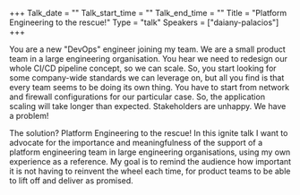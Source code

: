 +++
Talk_date = ""
Talk_start_time = ""
Talk_end_time = ""
Title = "Platform Engineering to the rescue!"
Type = "talk"
Speakers = ["daiany-palacios"]
+++

You are a new "DevOps" engineer joining my team. We are a small product team in a large engineering organisation. You hear we need to redesign our whole CI/CD pipeline concept, so we can scale. So, you start looking for some company-wide standards we can leverage on, but all you find is that every team seems to be doing its own thing. You have to start from network and firewall configurations for our particular case. So, the application scaling will take longer than expected. Stakeholders are unhappy. We have a problem!

The solution? Platform Engineering to the rescue!
In this ignite talk I want to advocate for the importance and meaningfulness of the support of a platform engineering team in large engineering organisations, using my own experience as a reference. My goal is to remind the audience how important it is not having to reinvent the wheel each time, for product teams to be able to lift off and deliver as promised.
